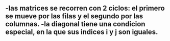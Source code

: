 -las matrices se recorren con 2 ciclos:
el primero se mueve por las filas y el segundo por las columnas.
-la diagonal tiene una condicion especial, en la que sus indices i y j son iguales.
-
